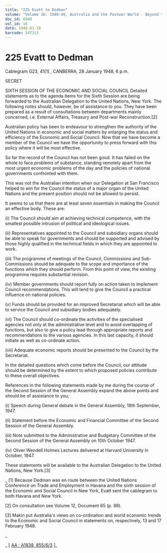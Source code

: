 ```yaml
---
title: "225 Evatt to Dedman"
volume: "Volume 16: 1948-49, Australia and the Postwar World - Beyond the Region"
doc_id: 6940
vol_id: 16
date: 1948-01-28
barcode: 547313
---
```


# 225 Evatt to Dedman

Cablegram G23, 41[1] , CANBERRA, 28 January 1948, 6 p.m.

SECRET

SIXTH SESSION OF THE ECONOMIC AND SOCIAL COUNCIL Detailed statements as to the agenda items for the Sixth Session are being forwarded to the Australian Delegation to the United Nations, New York. The following notes should, however, be of assistance to you. They have been prepared as a result of consultations between departments mainly concerned, i.e. External Affairs, Treasury and Post-war Reconstruction.[2]

Australian policy has been to endeavour to strengthen the authority of the United Nations in economic and social matters by enlarging the status and efficiency of the Economic and Social Council. Now that we have become a member of the Council we have the opportunity to press forward with this policy where it will be most effective.

So far the record of the Council has not been good. It has failed on the whole to face problems of substance, standing remotely apart from the most urgent economic problems of the day and the policies of national governments confronted with them.

This was not the Australian intention when our Delegation at San Francisco helped to win for the Council the status of a major organ of the United Nations and the present position should not be allowed to persist.

It seems to us that there are at least seven essentials in making the Council an effective body. These are:

(i) The Council should aim at achieving technical competence, with the smallest possible intrusion of political and ideological issues.

(ii) Representatives appointed to the Council and subsidiary organs should be able to speak for governments and should be supported and advised by those highly qualified in the technical fields in which they are appointed to work.

(iii) The programme of meetings of the Council, Commissions and Sub-Commissions should be adequate to the scope and importance of the functions which they should perform. From this point of view, the existing programme requires substantial revision.

(iv) Member governments should report fully on action taken to implement Council recommendations. This will tend to give the Council a practical influence on national policies.

(v) Funds should be provided for an improved Secretariat which will be able to service the Council and subsidiary bodies adequately.

(vi) The Council should co-ordinate the activities of the specialised agencies not only at the administrative level and to avoid overlapping of functions, but also to give a policy lead through appropriate reports and recommendations to the various agencies. In this last capacity, it should initiate as well as co-ordinate action.

(vii) Adequate economic reports should be presented to the Council by the Secretariat.

In the detailed questions which come before the Council, our attitude should be determined by the extent to which proposed policies contribute to these overall objectives.

References in the following statements made by me during the course of the Second Session of the General Assembly expand the above points and should be of assistance to you;

(i) Speech during General debate in the General Assembly, 18th September, 1947.

(ii) Statement before the Economic and Financial Committee of the Second Session of the General Assembly.

(iii) Note submitted to the Administrative and Budgetary Committee of the Second Session of the General Assembly on 10th October 1947.

(iv) Oliver Wendell Holmes Lectures delivered at Harvard University in October, 1947.

These statements will be available to the Australian Delegation to the United Nations, New York.[3]

_ [1] Because Dedman was en route between the United Nations Conference on Trade and Employment in Havana and the sixth session of the Economic and Social Council in New York, Evatt sent the cablegram to both Havana and New York.

[2] On consultation see Volume 12, Document 65 (p. 89).

[3] Makin put Australia's views on co-ordination and world economic trends to the Economic and Social Council in statements on, respectively, 13 and 17 February 1948.

_

_ [ [AA : A1838, 855/6/3](http://www.naa.gov.au/cgi-bin/Search?O=I&Number=547313) ]_
